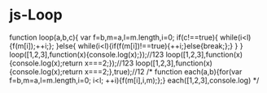 # js-Loop

 function loop(a,b,c){
 var f=b,m=a,l=m.length,i=0;
 if(c!==true){
	while(i<l){f(m[i]);++i;};
 }else{
	while(i<l){if(f(m[i])!==true){++i;}else{break;};}
 }
}
loop([1,2,3],function(x){console.log(x);});//123
loop([1,2,3],function(x){console.log(x);return x===2;});//123
loop([1,2,3],function(x){console.log(x);return x===2;},true);//12
/*
function each(a,b){for(var f=b,m=a,l=m.length,i=0; i<l; ++i){f(m[i],i,m);};}
each([1,2,3],console.log)
*/
